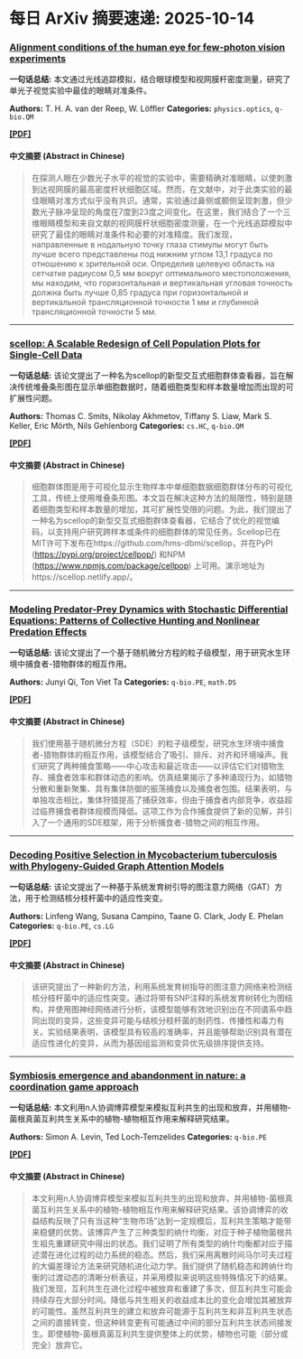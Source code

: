 # 每日 ArXiv 摘要速递: 2025-10-14

### [Alignment conditions of the human eye for few-photon vision experiments](https://arxiv.org/abs/2510.09186)

**一句话总结:** 本文通过光线追踪模拟，结合眼球模型和视网膜杆密度测量，研究了单光子视觉实验中最佳的眼睛对准条件。

**Authors:** T. H. A. van der Reep, W. Löffler
**Categories:** `physics.optics`, `q-bio.QM`

[**[PDF]**](https://arxiv.org/pdf/2510.09186)

#### 中文摘要 (Abstract in Chinese)

> 在探测人眼在少数光子水平的视觉的实验中，需要精确对准眼睛，以使刺激到达视网膜的最高密度杆状细胞区域。然而，在文献中，对于此类实验的最佳眼睛对准方式似乎没有共识。通常，实验通过鼻侧或颞侧呈现刺激，但少数光子脉冲呈现的角度在7度到23度之间变化。在这里，我们结合了一个三维眼睛模型和来自文献的视网膜杆状细胞密度测量，在一个光线追踪模拟中研究了最佳的眼睛对准条件和必要的对准精度。我们发现， направленные в нодальную точку глаза стимулы могут быть лучше всего представлены под нижним углом 13,1 градуса по отношению к зрительной оси. Определив целевую область на сетчатке радиусом 0,5 мм вокруг оптимального местоположения, мы находим, что горизонтальная и вертикальная угловая точность должна быть лучше 0,85 градуса при горизонтальной и вертикальной трансляционной точности 1 мм и глубинной трансляционной точности 5 мм.

---

### [scellop: A Scalable Redesign of Cell Population Plots for Single-Cell Data](https://arxiv.org/abs/2510.09554)

**一句话总结:** 该论文提出了一种名为scellop的新型交互式细胞群体查看器，旨在解决传统堆叠条形图在显示单细胞数据时，随着细胞类型和样本数量增加而出现的可扩展性问题。

**Authors:** Thomas C. Smits, Nikolay Akhmetov, Tiffany S. Liaw, Mark S. Keller, Eric Mörth, Nils Gehlenborg
**Categories:** `cs.HC`, `q-bio.QM`

[**[PDF]**](https://arxiv.org/pdf/2510.09554)

#### 中文摘要 (Abstract in Chinese)

> 细胞群体图是用于可视化显示生物样本中单细胞数据细胞群体分布的可视化工具，传统上使用堆叠条形图。本文旨在解决这种方法的局限性，特别是随着细胞类型和样本数量的增加，其可扩展性受限的问题。为此，我们提出了一种名为scellop的新型交互式细胞群体查看器，它结合了优化的视觉编码，以支持用户研究跨样本或条件的细胞群体的常见任务。Scellop已在MIT许可下发布在https://github.com/hms-dbmi/scellop，并在PyPI (https://pypi.org/project/cellpop/) 和NPM (https://www.npmjs.com/package/cellpop) 上可用。演示地址为https://scellop.netlify.app/。

---

### [Modeling Predator-Prey Dynamics with Stochastic Differential Equations: Patterns of Collective Hunting and Nonlinear Predation Effects](https://arxiv.org/abs/2510.08642)

**一句话总结:** 该论文提出了一个基于随机微分方程的粒子级模型，用于研究水生环境中捕食者-猎物群体的相互作用。

**Authors:** Junyi Qi, Ton Viet Ta
**Categories:** `q-bio.PE`, `math.DS`

[**[PDF]**](https://arxiv.org/pdf/2510.08642)

#### 中文摘要 (Abstract in Chinese)

> 我们使用基于随机微分方程（SDE）的粒子级模型，研究水生环境中捕食者-猎物群体的相互作用，该模型结合了吸引、排斥、对齐和环境噪声。我们研究了两种捕食策略——中心攻击和最近攻击——以评估它们对猎物生存、捕食者效率和群体动态的影响。仿真结果揭示了多种涌现行为，如猎物分散和重新聚集、具有集体防御的振荡捕食以及捕食者包围。结果表明，与单独攻击相比，集体狩猎提高了捕获效率，但由于捕食者内部竞争，收益超过临界捕食者群体规模而降低。这项工作为合作捕食提供了新的见解，并引入了一个通用的SDE框架，用于分析捕食者-猎物之间的相互作用。

---

### [Decoding Positive Selection in Mycobacterium tuberculosis with Phylogeny-Guided Graph Attention Models](https://arxiv.org/abs/2510.08703)

**一句话总结:** 该论文提出了一种基于系统发育树引导的图注意力网络（GAT）方法，用于检测结核分枝杆菌中的适应性突变。

**Authors:** Linfeng Wang, Susana Campino, Taane G. Clark, Jody E. Phelan
**Categories:** `q-bio.PE`, `cs.LG`

[**[PDF]**](https://arxiv.org/pdf/2510.08703)

#### 中文摘要 (Abstract in Chinese)

> 该研究提出了一种新的方法，利用系统发育树指导的图注意力网络来检测结核分枝杆菌中的适应性突变。通过将带有SNP注释的系统发育树转化为图结构，并使用图神经网络进行分析，该模型能够有效地识别出在不同谱系中趋同出现的变异，这些变异可能与结核分枝杆菌的耐药性、传播性和毒力有关。实验结果表明，该模型具有较高的准确率，并且能够帮助识别具有潜在适应性进化的变异，从而为基因组监测和变异优先级排序提供支持。

---

### [Symbiosis emergence and abandonment in nature: a coordination game approach](https://arxiv.org/abs/2510.08833)

**一句话总结:** 本文利用n人协调博弈模型来模拟互利共生的出现和放弃，并用植物-菌根真菌互利共生关系中的植物-植物相互作用来解释研究结果。

**Authors:** Simon A. Levin, Ted Loch-Temzelides
**Categories:** `q-bio.PE`

[**[PDF]**](https://arxiv.org/pdf/2510.08833)

#### 中文摘要 (Abstract in Chinese)

> 本文利用n人协调博弈模型来模拟互利共生的出现和放弃，并用植物-菌根真菌互利共生关系中的植物-植物相互作用来解释研究结果。该协调博弈的收益结构反映了只有当这种“生物市场”达到一定规模后，互利共生策略才能带来稳健的优势。该博弈产生了三种类型的纳什均衡，对应于种子植物菌根共生祖先重建研究中得出的状态。我们证明了所有类型的纳什均衡都对应于描述潜在进化过程的动力系统的稳态。然后，我们采用离散时间马尔可夫过程的大偏差理论方法来研究随机进化动力学。我们提供了随机稳态和跨纳什均衡的过渡动态的清晰分析表征，并采用模拟来说明这些特殊情况下的结果。我们发现，互利共生在进化过程中被放弃和重建了多次，但互利共生可能会持续存在大部分时间。降低与共生相关的收益成本比的变化会增加其被放弃的可能性。虽然互利共生的建立和放弃可能源于互利共生和非互利共生状态之间的直接转变，但这种转变更有可能通过中间的部分互利共生状态间接发生。即使植物-菌根真菌互利共生提供整体上的优势，植物也可能（部分或完全）放弃它。
